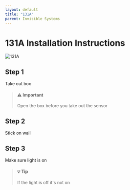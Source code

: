 ```yaml
---
layout: default
title: "131A"
parent: Invisible Systems
---
```


# 131A Installation Instructions

![131A](https://images.daizy.io/fit-in/500x281/devices/logos/invisiblesystemsisl131atemperaturehumidityco2.png)

## Step 1
Take out box

> #### ⚠️ Important
> 
> Open the box before you take out the sensor

## Step 2 
Stick on wall

## Step 3 
Make sure light is on

> #### 💡 Tip
> If the light is off it's not on
